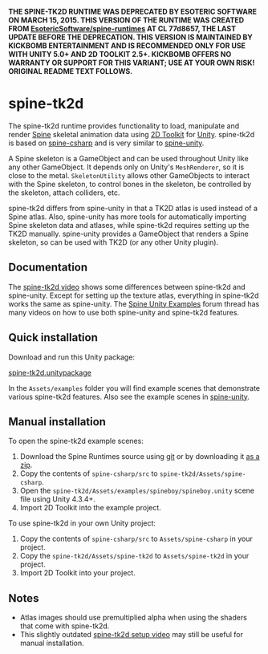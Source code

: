 **THE SPINE-TK2D RUNTIME WAS DEPRECATED BY ESOTERIC SOFTWARE ON MARCH 15, 2015. THIS VERSION OF THE RUNTIME WAS CREATED FROM [EsotericSoftware/spine-runtimes](https://github.com/EsotericSoftware/spine-runtimes) AT CL 77d8657, THE LAST UPDATE BEFORE THE DEPRECATION. THIS VERSION IS MAINTAINED BY KICKBOMB ENTERTAINMENT AND IS RECOMMENDED ONLY FOR USE WITH UNITY 5.0+ AND 2D TOOLKIT 2.5+. KICKBOMB OFFERS NO WARRANTY OR SUPPORT FOR THIS VARIANT; USE AT YOUR OWN RISK! ORIGINAL README TEXT FOLLOWS.**

# spine-tk2d

The spine-tk2d runtime provides functionality to load, manipulate and render [Spine](http://esotericsoftware.com) skeletal animation data using [2D Toolkit](http://www.unikronsoftware.com/2dtoolkit/) for [Unity](http://unity3d.com/). spine-tk2d is based on [spine-csharp](https://github.com/EsotericSoftware/spine-runtimes/tree/master/spine-csharp) and is very similar to [spine-unity](https://github.com/EsotericSoftware/spine-runtimes/tree/master/spine-unity).

A Spine skeleton is a GameObject and can be used throughout Unity like any other GameObject. It depends only on Unity's `MeshRenderer`, so it is close to the metal. `SkeletonUtility` allows other GameObjects to interact with the Spine skeleton, to control bones in the skeleton, be controlled by the skeleton, attach colliders, etc.

spine-tk2d differs from spine-unity in that a TK2D atlas is used instead of a Spine atlas. Also, spine-unity has more tools for automatically importing Spine skeleton data and atlases, while spine-tk2d requires setting up the TK2D manually. spine-unity provides a GameObject that renders a Spine skeleton, so can be used with TK2D (or any other Unity plugin).

## Documentation

The [spine-tk2d video](https://www.youtube.com/watch?v=7dg9slk9mxA) shows some differences between spine-tk2d and spine-unity. Except for setting up the texture atlas, everything in spine-tk2d works the same as spine-unity. The [Spine Unity Examples](http://esotericsoftware.com/forum/viewtopic.php?f=3&t=3318) forum thread has many videos on how to use both spine-unity and spine-tk2d features.

## Quick installation

Download and run this Unity package:

[spine-tk2d.unitypackage](http://esotericsoftware.com/files/runtimes/unity/spine-tk2d.unitypackage)

In the `Assets/examples` folder you will find example scenes that demonstrate various spine-tk2d features. Also see the example scenes in [spine-unity](https://github.com/EsotericSoftware/spine-runtimes/tree/master/spine-unity).

## Manual installation

To open the spine-tk2d example scenes:

1. Download the Spine Runtimes source using [git](https://help.github.com/articles/set-up-git) or by downloading it [as a zip](https://github.com/EsotericSoftware/spine-runtimes/archive/master.zip).
1. Copy the contents of `spine-csharp/src` to `spine-tk2d/Assets/spine-csharp`.
1. Open the `spine-tk2d/Assets/examples/spineboy/spineboy.unity` scene file using Unity 4.3.4+.
1. Import 2D Toolkit into the example project.

To use spine-tk2d in your own Unity project:

1. Copy the contents of `spine-csharp/src` to `Assets/spine-csharp` in your project.
1. Copy the `spine-tk2d/Assets/spine-tk2d` to `Assets/spine-tk2d` in your project.
1. Import 2D Toolkit into your project.

## Notes

- Atlas images should use premultiplied alpha when using the shaders that come with spine-tk2d.
- This slightly outdated [spine-tk2d setup video](http://www.youtube.com/watch?v=dnQbS9ap-i8) may still be useful for manual installation.

